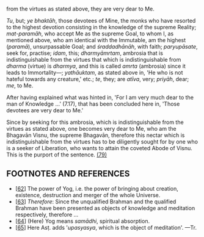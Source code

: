 from the virtues as stated above, they are very dear to Me.

*Tu*, but; *ye bhaktāh*, those devotees of Mine, the monks who have resorted to the highest devotion consisting in the knowledge of the supreme Reality; *mat-paramāh*, who accept Me as the supreme Goal, to whom I, as mentioned above, who am identical with the Immutable, am the highest (*paramā*), unsurpassable Goal; and *śraddadhānāh*, with faith; *paryupāsate*, seek for, practise; *idam*, this; *dharmyāmrtam*, ambrosia that is indistinguishable from the virtues that which is indistinguishable from *dharma* (virtue) is *dharmya*, and this is called *amrta* (ambrosia) since it leads to Immortality—; *yathāuktam*, as stated above in, 'He who is not hateful towards any creature,' etc.; *te*, they; are *atīva*, very; *priyāh*, dear; *me*, to Me.

After having explained what was hinted in, 'For I am very much dear to the man of Knowledge ...' (7.17), that has been concluded here in, 'Those devotees are very dear to Me.'

Since by seeking for this ambrosia, which is indistinguishable from the virtues as stated above, one becomes very dear to Me, who am the Bhagavān Visnu, the supreme Bhagavān, therefore this nectar which is indistinguishable from the virtues has to be diligently sought for by one who is a seeker of Liberation, who wants to attain the coveted Abode of Visnu. This is the purport of the sentence. [\(79\)](#page--1-0)

## FOOTNOTES AND REFERENCES

- [[62](#page--1-1)] The power of Yog, i.e. the power of bringing about creation, existence, destruction and merger of the whole Universe.
- [[63](#page--1-2)] *Therefore*: Since the unqualified Brahman and the qualified Brahman have been presented as objects of knowledge and meditation respectively, therefore …
- [[64](#page--1-3)] (Here) Yog means *samādhi*, spiritual absorption.
- [[65](#page--1-4)] Here Asṭ. adds '*upasyasya*, which is the object of meditation'. —Tr.